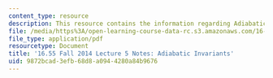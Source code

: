 ```yaml
---
content_type: resource
description: This resource contains the information regarding Adiabatic Invariants.
file: /media/https%3A/open-learning-course-data-rc.s3.amazonaws.com/16-55-ionized-gases-fall-2014/9872bcad3efb68d8a0944280a84b9676_MIT16_55F14_Lecture5.pdf
file_type: application/pdf
resourcetype: Document
title: '16.55 Fall 2014 Lecture 5 Notes: Adiabatic Invariants'
uid: 9872bcad-3efb-68d8-a094-4280a84b9676
---
```

